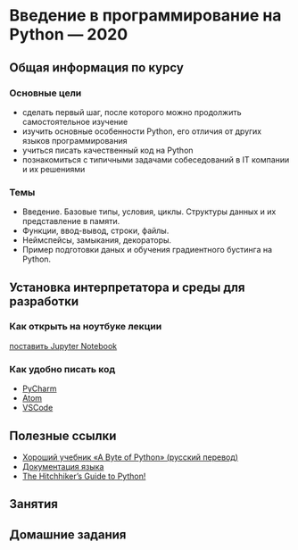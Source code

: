 # Введение в программирование на Python — 2020

## Общая информация по курсу

### Основные цели

* сделать первый шаг, после которого можно продолжить самостоятельное изучение
* изучить основные особенности Python, его отличия от других языков программирования
* учиться писать качественный код на Python
* познакомиться с типичными задачами собеседований в IT компании и их решениями

### Темы

* Введение. Базовые типы, условия, циклы. Структуры данных и их представление в памяти.
* Функции, ввод-вывод, строки, файлы.
* Неймспейсы, замыкания, декораторы.
* Пример подготовки даных и обучения градиентного бустинга на Python.  

## Установка интерпретатора и среды для разработки

### Как открыть на ноутбуке лекции
[поставить Jupyter Notebook](https://jupyter.readthedocs.io/en/latest/install.html)

### Как удобно писать код
* [PyCharm](https://www.jetbrains.com/pycharm/)
* [Atom](https://atom.io/)
* [VSCode](https://code.visualstudio.com/)

## Полезные ссылки
* [Хороший учебник «А Byte of Python» (русский перевод)](http://svp.pp.ua/AByteOfPython/)
* [Документация языка](https://docs.python.org/3/)
* [The Hitchhiker’s Guide to Python!](https://docs.python-guide.org/)

## Занятия


## Домашние задания

